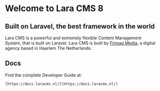 
# Welcome to Lara CMS 8

## Built on Laravel, the best framework in the world

Lara CMS is a powerful and extremely flexible Content Management System, that is built on Laravel. Lara CMS is built by [Firmaq Media](https://www.firmaq.nl/nl), a digital agency based in Haarlem The Netherlands.

## Docs

Find the complete Developer Guide at:

    [https://docs.laracms.nl/](https://docs.laracms.nl/)
    